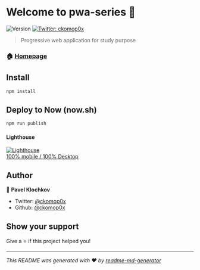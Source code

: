 # Welcome to pwa-series 👋
![Version](https://img.shields.io/badge/version-1.0.0-blue.svg?cacheSeconds=2592000)
[![Twitter: ckomop0x](https://img.shields.io/twitter/follow/ckomop0x.svg?style=social)](https://twitter.com/ckomop0x)

> Progressive web application for study purpose

### 🏠 [Homepage](https://pwa-offline-ready.paulklochkov.now.sh/)

## Install

```sh
npm install
```

## Deploy to Now (now.sh)

```sh
npm run publish
```

#### Lighthouse
[![Lighthouse](https://rawgit.com/emazzotta/lighthouse-badges/master/assets/img/lighthouse.svg)](https://github.com/GoogleChrome/lighthouse)  
[100% mobile / 100% Desktop](https://developers.google.com/speed/pagespeed/insights/?url=https%3A%2F%2Fpwa-offline-ready.paulklochkov.now.sh%2F&tab=mobilegst)

## Author

👤 **Pavel Klochkov**

* Twitter: [@ckomop0x](https://twitter.com/ckomop0x)
* Github: [@ckomop0x](https://github.com/ckomop0x)

## Show your support

Give a ⭐️ if this project helped you!


***
_This README was generated with ❤️ by [readme-md-generator](https://github.com/kefranabg/readme-md-generator)_
